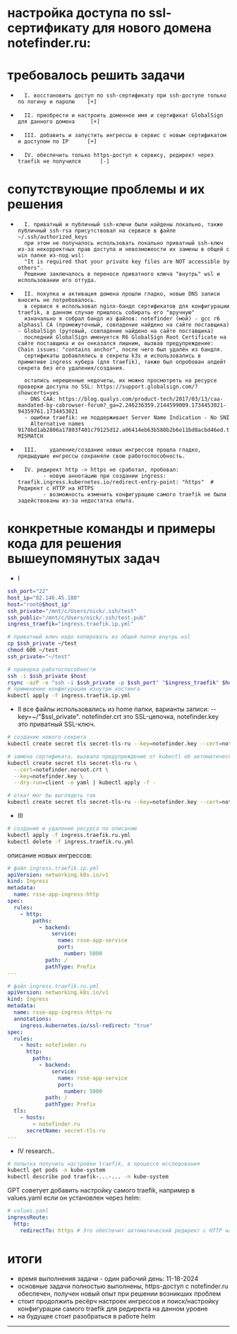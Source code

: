 # настройка доступа по ssl-сертификату для нового домена notefinder.ru:

# требовалось решить задачи
-       I. восстановить доступ по ssh-сертификату при ssh-доступе только по логину и паролю    [+]
-       II. приобрести и настроить доменное имя и сертификат GlobalSign для данного домена     [+]
-       III. добавить и запустить ингрессы в сервис с новым сертификатом и доступом по IP      [+]
-       IV. обеспечить только https-доступ к сервису, редирект через traefik не получился      [-]

# сопутствующие проблемы и их решения
-    	I. приватный и публичный ssh-ключи были найдены локально, также публичный ssh-rsa присутствовал на сервисе в файле ~/.ssh/authorized_keys
		при этом не получалось использовать локально приватный ssh-ключ из-за некорректных прав доступа и невозможеости их замены в общей с win папке из-под wsl: 
		"It is required that your private key files are NOT accessible by others".
		Решение заключалось в переносе приватного ключа "внутрь" wsl и использовании его оттуда.
- 	    II. покупка и активация домена прошли гладко, новые DNS записи вносить не потребовалось.
		в сервисе я использовал nginx-бандл сертификатов для конфигурации traefik, в данном случае пришлось собирать его "вручную"
		изначально я собрал бандл из файлов: notefinder (мой) - gcc r6 alphassl CA (промежуточный, совпадение найдено на сайте поставщика) - GlobalSign (рутовый, совпадение найдено на сайте поставщика)
		последний GlobalSign именуется R6 GlobalSign Root Certificate на сайте поставщика и он онказался лишним, вызвав предупреждение: Chain issues: "contains anchor", после чего был удалён из бандля.
		сертификаты добавлялись в секреты k3s и использовались в примитиве ingress кубера (для traefik), также был опробован апдейт секрета без его удаления/создания. 

		остались нерешенные недочеты, их можно просмотреть на ресурсе проверки доступа по SSL: https://support.globalsign.com/?showcerts=yes
		- DNS CAA: https://blog.qualys.com/product-tech/2017/03/13/caa-mandated-by-cabrowser-forum?_ga=2.246236359.2144599009.1734453021-94359761.1734453021
		- ошибки traefik: не поддерживает Server Name Indication - No SNI
		  Alternative names	9178bd1ab2806a17803f401c79125d12.a06414eb63b580b2b6e11bd8acbd46ed.traefik.default   MISMATCH

-       III.	удаление/создание новых ингрессов прошла гладко, предыдущие ингрессы сохраняли свою работоспособность.
-       IV.	редирект http -> https не сработал, пробовал:
              - новую аннотацию при создании ingress: traefik.ingress.kubernetes.io/redirect-entry-point: "https"  # Редирект с HTTP на HTTPS
              - возможность изменить конфигурацию самого traefik не были задействованы из-за недостатка опыта.
		
# конкретные команды и примеры кода для решения вышеупомянутых задач
- I
```bash
ssh_port="22"
host_ip="82.146.45.180"
host="root@$host_ip"
ssh_private="/mnt/c/Users/nick/.ssh/test"
ssh_public="/mnt/c/Users/nick/.ssh/test.pub"
ingress_traefik="ingress.traefik.ip.yml"

# приватный ключ надо копировать из общей папки внутрь wsl
cp $ssh_private ~/test
chmod 600 ~/test
ssh_private="~/test"

# проверка работоспособности
ssh -i $ssh_private $host
rsync -azP -e "ssh -i $ssh_private -p $ssh_port" "$ingress_traefik" $host:~/"$ingress_traefik"
# применение конфигурации изнутри хостинга
kubectl apply -f ingress.traefik.ip.yml
```

- II
все файлы использовались из home папки, варианты записи: --key=~/"$ssl_private". notefinder.crt это SSL-цепочка, notefinder.key это приватный SSL-ключ.
```bash
# создание нового секрета
kubectl create secret tls secret-tls-ru --key=notefinder.key --cert=notefinder.crt
```

```bash
# замена сертификата, вызвала предупреждение от kubectl об автоматическом добавленнии недостающих аннотаций
kubectl create secret tls secret-tls-ru \
  --cert=notefinder.noroot.crt \
  --key=notefinder.key \
  --dry-run=client -o yaml | kubectl apply -f -
```

```bash
# откат мог бы выглядеть так
kubectl create secret tls secret-tls-ru --key=notefinder.key --cert=notefinder.crt --dry-run=client -o yaml | kubectl apply -f -
```

- III
```bash
# создание и удаление рксурса по описанию
kubectl apply -f ingress.traefik.ru.yml
kubectl delete -f ingress.traefik.ru.yml
```

описание новых ингрессов: 
```yaml
# файл ingress.traefik.ip.yml
apiVersion: networking.k8s.io/v1
kind: Ingress
metadata:
  name: rsse-app-ingress-http
spec:
  rules:
    - http:
        paths:
          - backend:
              service:
                name: rsse-app-service
                port:
                  number: 5000
            path: /
            pathType: Prefix
---
```

```yaml
# файл ingress.traefik.ru.yml
apiVersion: networking.k8s.io/v1
kind: Ingress
metadata:
  name: rsse-app-ingress-https-ru
  annotations:
    ingress.kubernetes.io/ssl-redirect: "true"
spec:
  rules:
    - host: notefinder.ru
      http:
        paths:
          - backend:
              service:
                name: rsse-app-service
                port:
                  number: 5000
            path: /
            pathType: Prefix
  tls:
    - hosts:
        - notefinder.ru
      secretName: secret-tls-ru
---
```

- IV research..
```bash
# попытка получить настройки traefik, в процессе исследования
kubectl get pods -n kube-system
kubectl describe pod traefik-...-... -n kube-system
```

GPT советует добавить настройку самого traefik, например в values.yaml если он установлен через helm:
```yaml
# values.yaml
ingressRoute:
  http:
    redirectTo: https # Это обеспечит автоматический редирект с HTTP на HTTPS для всех Ingress'ов
```

# итоги
- время выполнения задачи - один рабочий день: 11-18-2024
- основные задачи полностью выполнены, https-доступ с notefinder.ru обеспечен, получен новый опыт при решении возникших проблем
- стоит продолжить ресёрч настроек ингрессов и поиск/настройку конфигурации самого traefik для редиректа на данном уровне
- на будущее стоит разобраться в работе helm

---------------------------------------------------------------------------------------------------------------------------
